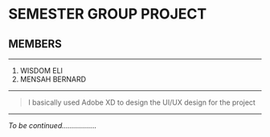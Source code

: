 # SEMESTER GROUP PROJECT

## MEMBERS
___
1. WISDOM ELI
1. MENSAH BERNARD

___

> I basically used Adobe XD to design the UI/UX design for the project
___


*To be continued.................*